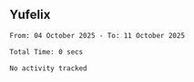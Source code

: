 ## Yufelix

<!--START_SECTION:waka-->

```txt
From: 04 October 2025 - To: 11 October 2025

Total Time: 0 secs

No activity tracked
```

<!--END_SECTION:waka-->

